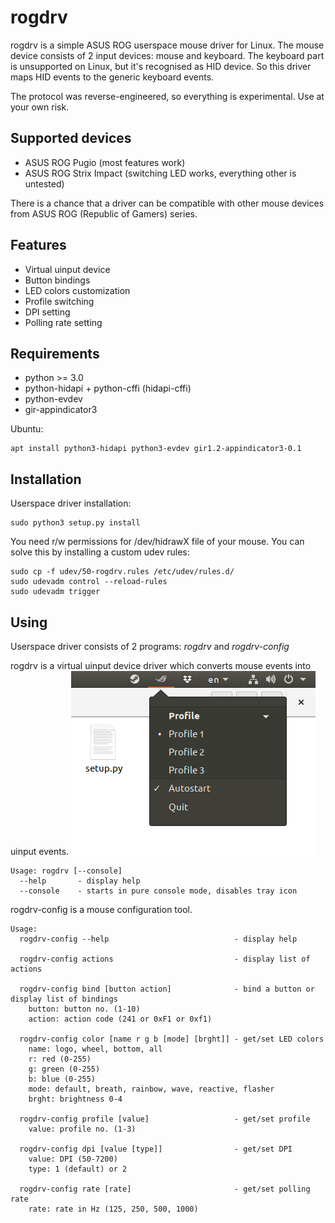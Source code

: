 rogdrv
======

rogdrv is a simple ASUS ROG userspace mouse driver for Linux.
The mouse device consists of 2 input devices: mouse and keyboard.
The keyboard part is unsupported on Linux, but it's recognised as HID device.
So this driver maps HID events to the generic keyboard events.

The protocol was reverse-engineered, so everything is experimental. Use at your own risk.

Supported devices
-----------------

* ASUS ROG Pugio (most features work)
* ASUS ROG Strix Impact (switching LED works, everything other is untested)

There is a chance that a driver can be compatible with other mouse devices
from ASUS ROG (Republic of Gamers) series.

Features
--------

* Virtual uinput device
* Button bindings
* LED colors customization
* Profile switching
* DPI setting
* Polling rate setting

Requirements
------------

* python >= 3.0
* python-hidapi + python-cffi (hidapi-cffi)
* python-evdev
* gir-appindicator3

Ubuntu:
```
apt install python3-hidapi python3-evdev gir1.2-appindicator3-0.1
```

Installation
------------

Userspace driver installation:
```
sudo python3 setup.py install
```

You need r/w permissions for /dev/hidrawX file of your mouse.
You can solve this by installing a custom udev rules:
```
sudo cp -f udev/50-rogdrv.rules /etc/udev/rules.d/
sudo udevadm control --reload-rules
sudo udevadm trigger
```

Using
-----

Userspace driver consists of 2 programs: *rogdrv* and *rogdrv-config*

rogdrv is a virtual uinput device driver which converts mouse events into uinput events.
![rogdrv](/screenshot.png)
```
Usage: rogdrv [--console]
  --help       - display help
  --console    - starts in pure console mode, disables tray icon
```

rogdrv-config is a mouse configuration tool.
```
Usage:
  rogdrv-config --help                            - display help

  rogdrv-config actions                           - display list of actions

  rogdrv-config bind [button action]              - bind a button or display list of bindings
    button: button no. (1-10)
    action: action code (241 or 0xF1 or 0xf1)

  rogdrv-config color [name r g b [mode] [brght]] - get/set LED colors
    name: logo, wheel, bottom, all
    r: red (0-255)
    g: green (0-255)
    b: blue (0-255)
    mode: default, breath, rainbow, wave, reactive, flasher
    brght: brightness 0-4

  rogdrv-config profile [value]                   - get/set profile
    value: profile no. (1-3)

  rogdrv-config dpi [value [type]]                - get/set DPI
    value: DPI (50-7200)
    type: 1 (default) or 2

  rogdrv-config rate [rate]                       - get/set polling rate
    rate: rate in Hz (125, 250, 500, 1000)

```
